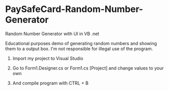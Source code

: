 # PaySafeCard-Random-Number-Generator
Random Number Generator with UI in VB .net

Educational purposes demo of generating random numbers and showing them to a output box.
I'm not responsible for illegal use of the program.

1. Import my project to Visual Studio

2. Go to Form1.Designer.cs or Form1.cs [Project] and change values to your own

3. And compile program with CTRL + B
